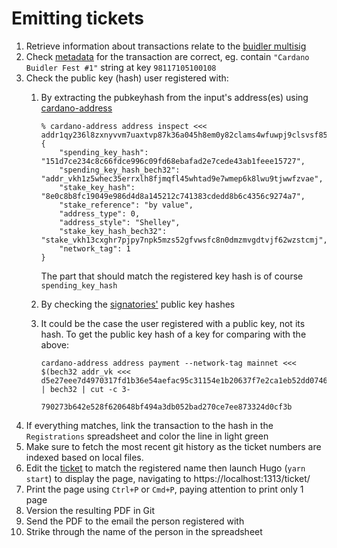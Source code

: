 # Emitting tickets

1. Retrieve information about transactions relate to the [buidler multisig](https://beta.explorer.cardano.org/en/address/addr1z8aj8fucpe9rnwxv52u4htyhe7h39txjf9pvzrfw0sdlzkun36yuhgl049rxhhuckm2lpq3rmz5dcraddyl45d6xgvqqwdcx5c)
2. Check [metadata](https://beta.explorer.cardano.org/en/transaction/5aa28a26d088bef65d9c6d189d38981153af50ef24c58ee59f165b828263be7d/metadata) for the transaction are correct, eg. contain `"Cardano Buidler Fest #1"` string at key `98117105100108`
2. Check the public key (hash) user registered with:
   1. By extracting the pubkeyhash from the input's address(es) using [cardano-address](https://github.com/IntersectMBO/cardano-addresses)

      ```
      % cardano-address address inspect <<<  addr1qy236l8zxnyvvm7uaxtvp87k36a045h8em0y82clams4wfuwpj9clsvsf85cd4xc59zjztr5zwpummwckmzr2myjwjnsrv508n
      {
          "spending_key_hash": "151d7ce234c8c66fdce996c09fd68ebafad2e7cede43ab1feee15727",
          "spending_key_hash_bech32": "addr_vkh1z5whec35errxlh8fjmqfl45whtad9e7wmep6k8lwu9tjwwfzvae",
          "stake_key_hash": "8e0c8b8fc19049e986d4d8a145212c741383cdedd8b6c4356c9274a7",
          "stake_reference": "by value",
          "address_type": 0,
          "address_style": "Shelley",
          "stake_key_hash_bech32": "stake_vkh13cxghr7pjpy7npk5mzs52gfvwsfc8n0dmzmvgdtvjf62wzstcmj",
          "network_tag": 1
      }
      ```

      The part that should match the registered key hash is of course `spending_key_hash`

   2. By checking the [signatories'](https://beta.explorer.cardano.org/en/transaction/51e921cc8ee2a953262e7f8efa271df22d49230a20379135716bed0f1e5f851d/signersInformation) public key hashes
   3. It could be the case the user registered with a public key, not its hash. To get the public key hash of a key for comparing with the above:

      ```
      cardano-address address payment --network-tag mainnet <<< $(bech32 addr_vk <<< d5e27eee7d4970317fd1b36e54aefac95c31154e1b20637f7e2ca1eb52dd0746) | bech32 | cut -c 3-

      790273b642e528f620648bf494a3db052bad270ce7ee873324d0cf3b
      ```
4. If everything matches, link the transaction to the hash in the `Registrations` spreadsheet and color the line in light green
5. Make sure to fetch the most recent git history as the ticket numbers are indexed based on local files.
6. Edit the [ticket](content/ticket.md) to match the registered name then launch Hugo (`yarn start`) to display the page, navigating to https://localhost:1313/ticket/
7. Print the page using `Ctrl+P` or `Cmd+P`, paying attention to print only 1 page
8. Version the resulting PDF  in Git
9. Send the PDF to the email the person registered with
10. Strike through the name of the person in the spreadsheet
